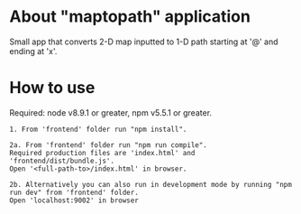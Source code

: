 # About "maptopath" application

Small app that converts 2-D map inputted to 1-D path starting at '@' and ending at 'x'.

# How to use

Required: node v8.9.1 or greater, npm v5.5.1 or greater.

    1. From 'frontend' folder run "npm install".

    2a. From 'frontend' folder run "npm run compile". 
    Required production files are 'index.html' and 'frontend/dist/bundle.js'. 
    Open '<full-path-to>/index.html' in browser.
    
    2b. Alternatively you can also run in development mode by running "npm run dev" from 'frontend' folder. 
    Open 'localhost:9002' in browser

